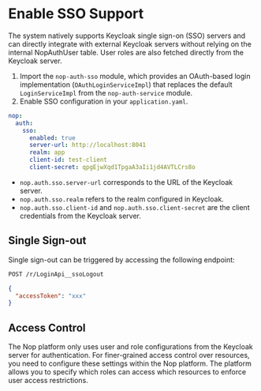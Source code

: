 # Enable SSO Support

The system natively supports Keycloak single sign-on (SSO) servers and can directly integrate with external Keycloak servers without relying on the internal NopAuthUser table. User roles are also fetched directly from the Keycloak server.

1. Import the `nop-auth-sso` module, which provides an OAuth-based login implementation (`OAuthLoginServiceImpl`) that replaces the default `LoginServiceImpl` from the `nop-auth-service` module.
2. Enable SSO configuration in your `application.yaml`.

```yaml
nop:
  auth:
    sso:
      enabled: true
      server-url: http://localhost:8041
      realm: app
      client-id: test-client
      client-secret: qpgEjwXqd1TpgaA3aIi1jd4AVTLCrs8o
```

* `nop.auth.sso.server-url` corresponds to the URL of the Keycloak server.
* `nop.auth.sso.realm` refers to the realm configured in Keycloak.
* `nop.auth.sso.client-id` and `nop.auth.sso.client-secret` are the client credentials from the Keycloak server.

## Single Sign-out

Single sign-out can be triggered by accessing the following endpoint:

```bash
POST /r/LoginApi__ssoLogout
```

```json
{
  "accessToken": "xxx"
}
```

## Access Control

The Nop platform only uses user and role configurations from the Keycloak server for authentication. For finer-grained access control over resources, you need to configure these settings within the Nop platform. The platform allows you to specify which roles can access which resources to enforce user access restrictions.
